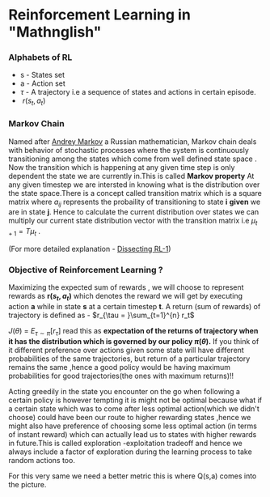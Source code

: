 
# Reinforcement Learning in "Mathnglish"

### **Alphabets of RL**
 * s -  States set 
 * a -  Action set
 * $\tau$ - A trajectory i.e a sequence of states and actions in certain episode.
 * $\ r(s_t,a_t)$ 
 
### Markov Chain
Named after [Andrey Markov](https://en.wikipedia.org/wiki/Andrey_Markov) a Russian mathematician, Markov chain deals with behavior of stochastic processes where the system is continuously transitioning among the states which come from well defined state space . Now the transition which is happening  at any given time step is only dependent the state we are currently in.This is called **Markov property**
At any given timestep we are intersted in knowing what is the distribution over the state space.There is a concept called transition matrix which is a square matrix where $a_{ij}$ represents the probaility of transitioning to state **i** **given** we are in state **j**. 
Hence to calculate the current distribution over states we can multiply our current  state distribution vector with the transition matrix i.e
			$\mu_{t+1} = T\mu_t$ .

 (For more detailed explanation - 
[Dissecting RL-1](https://mpatacchiola.github.io/blog/2016/12/09/dissecting-reinforcement-learning.html))

### Objective of Reinforcement Learning ?
Maximizing the expected sum of rewards , we will choose to represent rewards as       **r($s_t,a_t$)**  which denotes the reward we will get by executing action **a** while in state **s** at a certain timestep **t**.
A return  (sum of rewards) of trajectory is defined as  - 
							$r_{\tau  = }\sum_{t=1}^{n} r_t$	
								

$J(\theta)$   =   $E_{\tau \sim\pi}[r_{\tau}]$
read this as **expectation of the returns of trajectory when it has the distribution which is governed by our policy $\pi(\theta)$.**  If you think of it different preference over actions given some state will have different probabilities of the same trajectories, but return of a particular trajectory remains the same ,hence a good policy would be having maximum probabilities for good trajectories(the ones with maximum returns)!!

Acting greedily in the state you encounter on the go when following a certain policy is however tempting it is might  not be optimal because what if  a certain state which was to come after less optimal action(which we didn't choose) could have been our route to higher rewarding states ,hence we might also have preference of choosing some less optimal action (in terms of instant reward) which can actually lead us to states with higher rewards in future.This is called exploration -exploitation tradeoff and hence we always include a factor of exploration during the learning process to take random actions too. 

For this very same we need a better metric this is where Q(s,a) comes into the picture.



